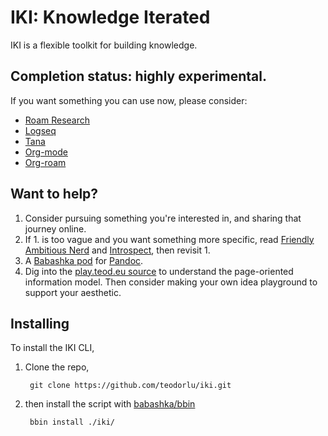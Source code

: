 # IKI: Knowledge Iterated

IKI is a flexible toolkit for building knowledge.

## Completion status: highly experimental.

If you want something you can use now, please consider:

- [Roam Research]
- [Logseq]
- [Tana]
- [Org-mode]
- [Org-roam]

[Roam Research]: https://roamresearch.com/
[Logseq]: https://logseq.com/
[Tana]: https://tana.inc/
[Org-mode]: https://orgmode.org/
[Org-roam]: https://www.orgroam.com/

## Want to help?

1. Consider pursuing something you're interested in, and sharing that journey online.
2. If 1. is too vague and you want something more specific,
        read [Friendly Ambitious Nerd] and [Introspect],
        then revisit 1.
3. A [Babashka pod] for [Pandoc].
4. Dig into the [play.teod.eu source] to understand the page-oriented information model.
   Then consider making your own idea playground to support your aesthetic.

[Friendly Ambitious Nerd]: https://visakanv.gumroad.com/l/FANbook
[Introspect]: https://visakanv.gumroad.com/l/introspect
[Babashka pod]: https://github.com/babashka/pods
[Pandoc]: https://pandoc.org/
[play.teod.eu source]: https://github.com/teodorlu/play.teod.eu

## Installing

To install the IKI CLI,

1. Clone the repo,

        git clone https://github.com/teodorlu/iki.git
        
2. then install the script with [babashka/bbin][babashka-bbin]

        bbin install ./iki/

[babashka-bbin]: https://github.com/babashka/bbin

